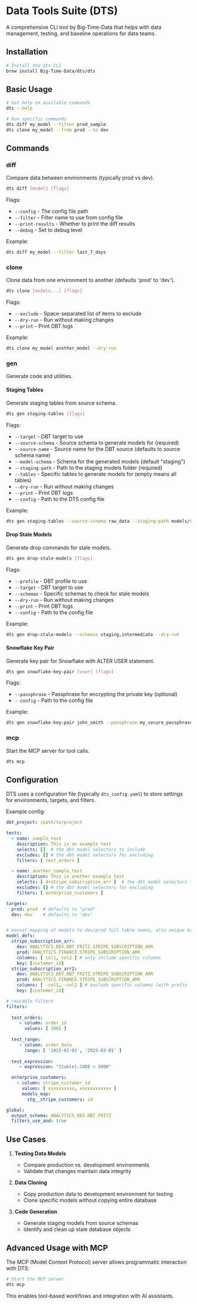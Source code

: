 # Data Tools Suite (DTS)

A comprehensive CLI tool by Big-Time-Data that helps with data management, testing, and baseline operations for data teams.

## Installation

```bash
# Install the dts CLI
brew install Big-Time-Data/dts/dts
```

## Basic Usage

```bash
# Get help on available commands
dts --help

# Run specific commands
dts diff my_model --filter prod_sample
dts clone my_model --from prod --to dev
```

## Commands

### diff

Compare data between environments (typically prod vs dev).

```bash
dts diff [model] [flags]
```

Flags:
- `--config` - The config file path
- `--filter` - Filter name to use from config file
- `--print-results` - Whether to print the diff results
- `--debug` - Set to debug level

Example:
```bash
dts diff my_model --filter last_7_days
```

### clone

Clone data from one environment to another (defaults 'prod' to 'dev').

```bash
dts clone [models...] [flags]
```

Flags:
- `--exclude` - Space-separated list of items to exclude
- `--dry-run` - Run without making changes
- `--print` - Print DBT logs

Example:
```bash
dts clone my_model another_model --dry-run
```

### gen

Generate code and utilities.

#### Staging Tables

Generate staging tables from source schema.

```bash
dts gen staging-tables [flags]
```

Flags:
- `--target` - DBT target to use
- `--source-schema` - Source schema to generate models for (required)
- `--source-name` - Source name for the DBT source (defaults to source schema name)
- `--model-schema` - Schema for the generated models (default "staging")
- `--staging-path` - Path to the staging models folder (required)
- `--tables` - Specific tables to generate models for (empty means all tables)
- `--dry-run` - Run without making changes
- `--print` - Print DBT logs
- `--config` - Path to the DTS config file

Example:
```bash
dts gen staging-tables --source-schema raw_data --staging-path models/staging
```

#### Drop Stale Models

Generate drop commands for stale models.

```bash
dts gen drop-stale-models [flags]
```

Flags:
- `--profile` - DBT profile to use
- `--target` - DBT target to use
- `--schemas` - Specific schemas to check for stale models
- `--dry-run` - Run without making changes
- `--print` - Print DBT logs
- `--config` - Path to the config file

Example:
```bash
dts gen drop-stale-models --schemas staging,intermediate --dry-run
```

#### Snowflake Key Pair

Generate key pair for Snowflake with ALTER USER statement.

```bash
dts gen snowflake-key-pair [user] [flags]
```

Flags:
- `--passphrase` - Passphrase for encrypting the private key (optional)
- `--config` - Path to the config file

Example:
```bash
dts gen snowflake-key-pair john_smith --passphrase my_secure_passphrase
```

### mcp

Start the MCP server for tool calls.

```bash
dts mcp
```

## Configuration

DTS uses a configuration file (typically `dts_config.yaml`) to store settings for environments, targets, and filters.

Example config:
```yaml
dbt_project: /path/to/project

tests:
  - name: sample_test
    description: This is an example test
    selects: []  # the dbt model selectors to include
    excludes: [] # the dbt model selectors for excluding
    filters: [ test_orders ]

  - name: another_sample_test
    description: This is another example test
    selects: [ 4+stripe_subscription_arr ]  # the dbt model selectors to include
    excludes: [] # the dbt model selectors for excluding
    filters: [ enterprise_customers ]

targets:
  prod: prod  # defaults to "prod"
  dev: dev    # defaults to "dev"


# manual mapping of models to dev/prod full table names, also unique key
model_defs:
  stripe_subscription_arr:
    dev: ANALYTICS_DEV.DBT_FRITZ.STRIPE_SUBSCRIPTION_ARR
    prod: ANALYTICS.FINANCE.STRIPE_SUBSCRIPTION_ARR
    columns: [ col1, col2 ] # only include specific columns 
    key: [customer_id]
  stripe_subscription_arr2:
    dev: ANALYTICS_DEV.DBT_FRITZ.STRIPE_SUBSCRIPTION_ARR
    prod: ANALYTICS.FINANCE.STRIPE_SUBSCRIPTION_ARR
    columns: [ -col1, -col2 ] # exclude specific columns (with prefix '-')
    key: [customer_id]

# reusable filters
filters:
  
  test_orders:
     - column: order_id
       values: [ 1002 ]
  
  test_range:
     - column: order_date
       range: [ '2025-01-01', '2025-03-01' ]
  
  test_expression:
     - expression: "{table}.CODE > 5000"

  enterprise_customers:
    - column: stripe_customer_id
      values: [ xxxxxxxxxx, xxxxxxxxxxxx ]
      models_map:
        stg__stripe_customers: id

global:
  output_schema: ANALYTICS_DEV.DBT_FRITZ
  filters_use_and: true
```

## Use Cases

1. **Testing Data Models**
   - Compare production vs. development environments
   - Validate that changes maintain data integrity

2. **Data Cloning**
   - Copy production data to development environment for testing
   - Clone specific models without copying entire database

3. **Code Generation**
   - Generate staging models from source schemas
   - Identify and clean up stale database objects

## Advanced Usage with MCP

The MCP (Model Context Protocol) server allows programmatic interaction with DTS:

```bash
# Start the MCP server
dts mcp
```

This enables tool-based workflows and integration with AI assistants.
